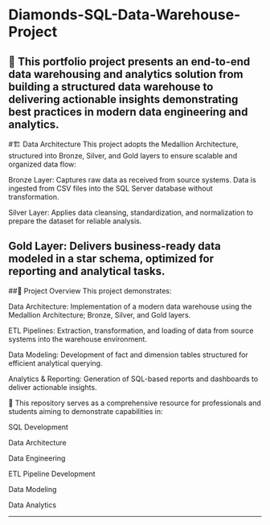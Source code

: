 # Diamonds-SQL-Data-Warehouse-Project

🚀 This portfolio project presents an end-to-end data warehousing and analytics solution from building a structured data warehouse to delivering actionable insights demonstrating best practices in modern data engineering and analytics.
---
#🏗️ Data Architecture
This project adopts the Medallion Architecture, structured into Bronze, Silver, and Gold layers to ensure scalable and organized data flow:

Bronze Layer: Captures raw data as received from source systems. Data is ingested from CSV files into the SQL Server database without transformation.

Silver Layer: Applies data cleansing, standardization, and normalization to prepare the dataset for reliable analysis.

Gold Layer: Delivers business-ready data modeled in a star schema, optimized for reporting and analytical tasks.
---
##📖 Project Overview
This project demonstrates:

Data Architecture: Implementation of a modern data warehouse using the Medallion Architecture; Bronze, Silver, and Gold layers.

ETL Pipelines: Extraction, transformation, and loading of data from source systems into the warehouse environment.

Data Modeling: Development of fact and dimension tables structured for efficient analytical querying.

Analytics & Reporting: Generation of SQL-based reports and dashboards to deliver actionable insights.

🎯 This repository serves as a comprehensive resource for professionals and students aiming to demonstrate capabilities in:

SQL Development

Data Architecture

Data Engineering

ETL Pipeline Development

Data Modeling

Data Analytics



---


